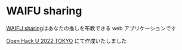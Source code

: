 # WAIFU sharing

[WAIFU sharing](https://hack-u-2022-nowloading.web.app)はあなたの推しを布教できる web アプリケーションです

[Open Hack U 2022 TOKYO](https://hacku.yahoo.co.jp/hacku2022tokyo/) にて作成いたしました

